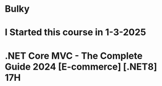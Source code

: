 # Bulky
# I Started this course in 1-3-2025
# .NET Core MVC - The Complete Guide 2024 [E-commerce] [.NET8] 17H
